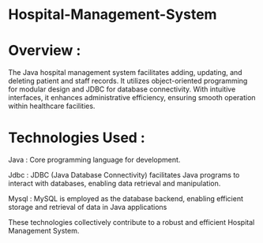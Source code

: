 # Hospital-Management-System
# Overview :
The Java hospital management system facilitates adding, updating, and deleting patient and staff records. It utilizes object-oriented programming for modular design and JDBC for database connectivity. With intuitive interfaces, it enhances administrative efficiency, ensuring smooth operation within healthcare facilities.
# Technologies Used :
Java : Core programming language for development.

Jdbc : JDBC (Java Database Connectivity) facilitates Java programs to interact with databases, enabling data retrieval and manipulation.

Mysql : MySQL is employed as the database backend, enabling efficient storage and retrieval of data in Java applications

These technologies collectively contribute to a robust and efficient Hospital Management System.
